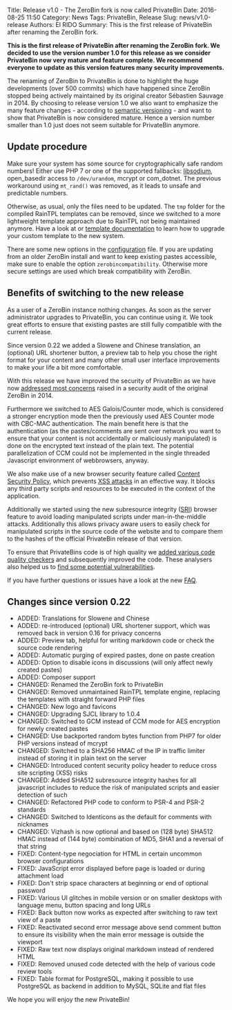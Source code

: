 Title: Release v1.0 - The ZeroBin fork is now called PrivateBin
Date: 2016-08-25 11:50
Category: News
Tags: PrivateBin, Release
Slug: news/v1.0-release
Authors: El RIDO
Summary: This is the first release of PrivateBin after renaming the ZeroBin fork.

<!-- short intro -->
**This is the first release of PrivateBin after renaming the ZeroBin fork. We decided to use the version number 1.0 for this release as we consider PrivateBin now very mature and feature complete. We recommend everyone to update as this version features many security improvements.**

<!-- reasons for renaming & new version-->
The renaming of ZeroBin to PrivateBin is done to highlight the huge developments (over 500 commits) which have happened since ZeroBin stopped being actively maintained by its original creator Sébastien Sauvage in 2014. By choosing to release version 1.0 we also want to emphasize the many feature changes - according to [semantic versioning](http://semver.org/) - and want to show that PrivateBin is now considered mature. Hence a version number smaller than 1.0 just does not seem suitable for PrivateBin anymore.

## Update procedure
<!-- How to update from ZeroBin to PrivateBin? / What changes for server admins? -->

Make sure your system has some source for cryptographically safe random numbers! Either use PHP 7 or one of the supported fallbacks: [libsodium](https://paragonie.com/book/pecl-libsodium/read/00-intro.md#installing-libsodium), open_basedir access to `/dev/urandom`, mcrypt or com_dotnet. The previous workaround using `mt_rand()` was removed, as it leads to unsafe and predictable numbers.

Otherwise, as usual, only the files need to be updated. The `tmp` folder for the compiled RainTPL templates can be removed, since we switched to a more lightweight template approach due to RainTPL not being maintained anymore. Have a look at or [template documentation](https://github.com/PrivateBin/PrivateBin/wiki/Templates) to learn how to upgrade your custom template to the new system.

There are some new options in the [configuration](https://github.com/PrivateBin/PrivateBin/wiki/Configuration) file. If you are updating from an older ZeroBin install and want to keep existing pastes accessible, make sure to enable the option `zerobincompatibility`. Otherwise more secure settings are used which break compatibility with ZeroBin.

## Benefits of switching to the new release
<!-- What changes for server users? -->

As a user of a ZeroBin instance nothing changes. As soon as the server administrator upgrades to PrivateBin, you can continue using it. We took great efforts to ensure that existing pastes are still fully compatible with the current release.

Since version 0.22 we added a Slowene and Chinese translation, an (optional) URL shortener button, a preview tab to help you chose the right format for your content and many other small user interface improvements to make your life a bit more comfortable.

<!-- Why server admins should update -->
With this release we have improved the security of PrivateBin as we have now [addressed most concerns](https://privatebin.info/news/zerobin-audit.html) raised in a security audit of the original ZeroBin in 2014.

Furthermore we switched to AES Galois/Counter mode, which is considered a stronger encryption mode then the previously used AES Counter mode with CBC-MAC authentication. The main benefit here is that the authentication (as the pastes/comments are sent over network you want to ensure that your content is not accidentally or maliciously manipulated) is done on the encrypted text instead of the plain text. The potential parallelization of CCM could not be implemented in the single threaded Javascript environment of webbrowsers, anyway.

We also make use of a new browser security feature called [Content Security Policy](https://scotthelme.co.uk/content-security-policy-an-introduction/), which prevents [XSS attacks](https://en.wikipedia.org/wiki/Cross-site_scripting) in an effective way. It blocks any third party scripts and resources to be executed in the context of the application.

Additionally we started using the new subresource integrity ([SRI](http://www.w3.org/TR/SRI/)) browser feature to avoid loading manipulated scripts under man-in-the-middle attacks. Additionally this allows privacy aware users to easily check for manipulated scripts in the source code of the website and to compare them to the hashes of the official PrivateBin release of that version.

To ensure that PrivateBins code is of high quality we [added various code quality checkers](https://github.com/PrivateBin/PrivateBin/issues/22) and subsequently improved the code. These analysers also helped us to [find some potential vulnerabilities](https://github.com/PrivateBin/PrivateBin/issues/41).

If you have further questions or issues have a look at the new [FAQ](https://github.com/PrivateBin/PrivateBin/wiki/FAQ).

## Changes since version 0.22
* ADDED: Translations for Slowene and Chinese
* ADDED: re-introduced (optional) URL shortener support, which was removed back in version 0.16 for privacy concerns
* ADDED: Preview tab, helpful for writing markdown code or check the source code rendering
* ADDED: Automatic purging of expired pastes, done on paste creation
* ADDED: Option to disable icons in discussions (will only affect newly created pastes)
* ADDED: Composer support
* CHANGED: Renamed the ZeroBin fork to PrivateBin
* CHANGED: Removed unmaintained RainTPL template engine, replacing the templates with straight forward PHP files
* CHANGED: New logo and favicons
* CHANGED: Upgrading SJCL library to 1.0.4
* CHANGED: Switched to GCM instead of CCM mode for AES encryption for newly created pastes
* CHANGED: Use backported random bytes function from PHP7 for older PHP versions instead of mcrypt
* CHANGED: Switched to a SHA256 HMAC of the IP in traffic limiter instead of storing it in plain text on the server
* CHANGED: Introduced content security policy header to reduce cross site scripting (XSS) risks
* CHANGED: Added SHA512 subresource integrity hashes for all javascript includes to reduce the risk of manipulated scripts and easier detection of such
* CHANGED: Refactored PHP code to conform to PSR-4 and PSR-2 standards
* CHANGED: Switched to Identicons as the default for comments with nicknames
* CHANGED: Vizhash is now optional and based on (128 byte) SHA512 HMAC instead of (144 byte) combination of MD5, SHA1 and a reversal of that string
* FIXED: Content-type negociation for HTML in certain uncommon browser configurations
* FIXED: JavaScript error displayed before page is loaded or during attachment load
* FIXED: Don't strip space characters at beginning or end of optional password
* FIXED: Various UI glitches in mobile version or on smaller desktops with language menu, button spacing and long URLs
* FIXED: Back button now works as expected after switching to raw text view of a paste
* FIXED: Reactivated second error message above send comment button to ensure its visibility when the main error message is outside the viewport
* FIXED: Raw text now displays original markdown instead of rendered HTML
* FIXED: Removed unused code detected with the help of various code review tools
* FIXED: Table format for PostgreSQL, making it possible to use PostgreSQL as backend in addition to MySQL, SQLite and flat files

We hope you will enjoy the new PrivateBin!
